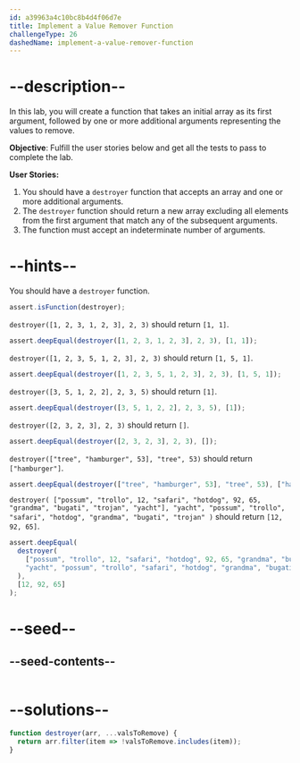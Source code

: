 ```yaml
---
id: a39963a4c10bc8b4d4f06d7e
title: Implement a Value Remover Function
challengeType: 26
dashedName: implement-a-value-remover-function
---
```


# --description--

In this lab, you will create a function that takes an initial array as its first argument, followed by one or more additional arguments representing the values to remove.

**Objective**: Fulfill the user stories below and get all the tests to pass to complete the lab.

**User Stories:**

1. You should have a `destroyer` function that accepts an array and one or more additional arguments.
1. The `destroyer` function should return a new array excluding all elements from the first argument that match any of the subsequent arguments.
1. The function must accept an indeterminate number of arguments.

# --hints--

You should have a `destroyer` function.

```js
assert.isFunction(destroyer);
```

`destroyer([1, 2, 3, 1, 2, 3], 2, 3)` should return `[1, 1]`.

```js
assert.deepEqual(destroyer([1, 2, 3, 1, 2, 3], 2, 3), [1, 1]);
```

`destroyer([1, 2, 3, 5, 1, 2, 3], 2, 3)` should return `[1, 5, 1]`.

```js
assert.deepEqual(destroyer([1, 2, 3, 5, 1, 2, 3], 2, 3), [1, 5, 1]);
```

`destroyer([3, 5, 1, 2, 2], 2, 3, 5)` should return `[1]`.

```js
assert.deepEqual(destroyer([3, 5, 1, 2, 2], 2, 3, 5), [1]);
```

`destroyer([2, 3, 2, 3], 2, 3)` should return `[]`.

```js
assert.deepEqual(destroyer([2, 3, 2, 3], 2, 3), []);
```

`destroyer(["tree", "hamburger", 53], "tree", 53)` should return `["hamburger"]`.

```js
assert.deepEqual(destroyer(["tree", "hamburger", 53], "tree", 53), ["hamburger"]);
```

`destroyer( ["possum", "trollo", 12, "safari", "hotdog", 92, 65, "grandma", "bugati", "trojan", "yacht"], "yacht", "possum", "trollo", "safari", "hotdog", "grandma", "bugati", "trojan" )` should return `[12, 92, 65]`.

```js
assert.deepEqual(
  destroyer(
    ["possum", "trollo", 12, "safari", "hotdog", 92, 65, "grandma", "bugati", "trojan", "yacht"],
    "yacht", "possum", "trollo", "safari", "hotdog", "grandma", "bugati", "trojan"
  ),
  [12, 92, 65]
);
```

# --seed--

## --seed-contents--

```js

```

# --solutions--

```js
function destroyer(arr, ...valsToRemove) {
  return arr.filter(item => !valsToRemove.includes(item));
}
```

